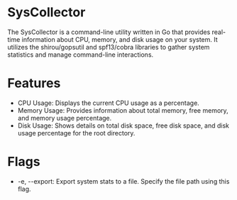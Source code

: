 # SysCollector
The SysCollector is a command-line utility written in Go that provides real-time information about CPU, memory, and disk usage on your system. It utilizes the shirou/gopsutil and spf13/cobra libraries to gather system statistics and manage command-line interactions.
# Features
- CPU Usage: Displays the current CPU usage as a percentage.
- Memory Usage: Provides information about total memory, free memory, and memory usage percentage.
- Disk Usage: Shows details on total disk space, free disk space, and disk usage percentage for the root directory.
# Flags
- -e, --export: Export system stats to a file. Specify the file path using this flag.

